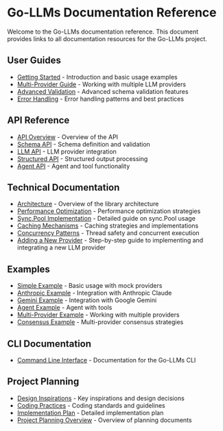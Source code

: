 # Go-LLMs Documentation Reference

Welcome to the Go-LLMs documentation reference. This document provides links to all documentation resources for the Go-LLMs project.

## User Guides

- [Getting Started](/docs/user-guide/getting-started.md) - Introduction and basic usage examples
- [Multi-Provider Guide](/docs/user-guide/multi-provider.md) - Working with multiple LLM providers
- [Advanced Validation](/docs/user-guide/advanced-validation.md) - Advanced schema validation features
- [Error Handling](/docs/user-guide/error-handling.md) - Error handling patterns and best practices

## API Reference

- [API Overview](/docs/api/README.md) - Overview of the API
- [Schema API](/docs/api/schema.md) - Schema definition and validation
- [LLM API](/docs/api/llm.md) - LLM provider integration
- [Structured API](/docs/api/structured.md) - Structured output processing
- [Agent API](/docs/api/agent.md) - Agent and tool functionality

## Technical Documentation

- [Architecture](/docs/technical/architecture.md) - Overview of the library architecture
- [Performance Optimization](/docs/technical/performance.md) - Performance optimization strategies
- [Sync.Pool Implementation](/docs/technical/sync-pool.md) - Detailed guide on sync.Pool usage
- [Caching Mechanisms](/docs/technical/caching.md) - Caching strategies and implementations
- [Concurrency Patterns](/docs/technical/concurrency.md) - Thread safety and concurrent execution
- [Adding a New Provider](/docs/technical/new-provider.md) - Step-by-step guide to implementing and integrating a new LLM provider

## Examples

- [Simple Example](/cmd/examples/simple/README.md) - Basic usage with mock providers
- [Anthropic Example](/cmd/examples/anthropic/README.md) - Integration with Anthropic Claude
- [Gemini Example](/cmd/examples/gemini/README.md) - Integration with Google Gemini
- [Agent Example](/cmd/examples/agent/README.md) - Agent with tools
- [Multi-Provider Example](/cmd/examples/multi/README.md) - Working with multiple providers
- [Consensus Example](/cmd/examples/consensus/README.md) - Multi-provider consensus strategies

## CLI Documentation

- [Command Line Interface](/cmd/README.md) - Documentation for the Go-LLMs CLI

## Project Planning

- [Design Inspirations](/docs/plan/design-inspirations.md) - Key inspirations and design decisions
- [Coding Practices](/docs/plan/coding-practices.md) - Coding standards and guidelines
- [Implementation Plan](/docs/plan/implementation-plan.md) - Detailed implementation plan
- [Project Planning Overview](/docs/plan/README.md) - Overview of planning documents